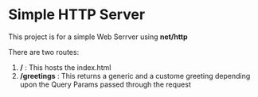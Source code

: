 # Simple HTTP Server

This project is for a simple Web Serrver using **net/http**

There are two routes: 

1. **\/** : This hosts the index.html
2. **\/greetings** : This returns a generic and a custome greeting depending upon the Query Params passed through the request
